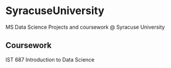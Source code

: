 # SyracuseUniversity
MS Data Science Projects and coursework @ Syracuse University 


## Coursework

IST 687 Introduction to Data Science
